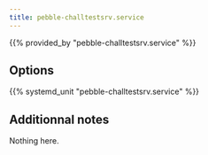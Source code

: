 ```yaml
---
title: pebble-challtestsrv.service
---
```


{{% provided_by "pebble-challtestsrv.service" %}}

## Options

{{% systemd_unit "pebble-challtestsrv.service" %}}

## Additionnal notes

Nothing here.